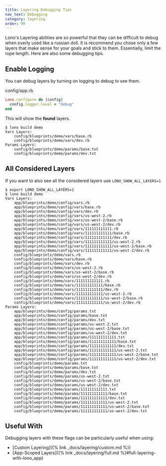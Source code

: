 ```yaml
---
title: Layering Debugging Tips
nav_text: Debugging
category: layering
order: 99
---
```


Lono's Layering abilities are so powerful that they can be difficult to debug when overly used like a russian doll.  It is recommend you chose only a few layers that make sense for your goals and stick to them. Essentially, limit the rope length. Here are also some debugging tips.

## Enable Logging

You can debug layers by turning on logging to debug to see them.

config/app.rb

```ruby
Lono.configure do |config|
  config.logger.level = "debug"
end
```

This will show the **found** layers.

    $ lono build demo
    Vars Layers:
        config/blueprints/demo/vars/base.rb
        config/blueprints/demo/vars/dev.rb
    Params Layers:
        config/blueprints/demo/params/base.txt
        config/blueprints/demo/params/dev.txt

## All Considered Layers

If you want to also see all the considered layers use `LONO_SHOW_ALL_LAYERS=1`

    $ export LONO_SHOW_ALL_LAYERS=1
    $ lono build demo
    Vars Layers:
        app/blueprints/demo/config/vars.rb
        app/blueprints/demo/config/vars/base.rb
        app/blueprints/demo/config/vars/dev.rb
        app/blueprints/demo/config/vars/us-west-2.rb
        app/blueprints/demo/config/vars/us-west-2/base.rb
        app/blueprints/demo/config/vars/us-west-2/dev.rb
        app/blueprints/demo/config/vars/111111111111.rb
        app/blueprints/demo/config/vars/111111111111/base.rb
        app/blueprints/demo/config/vars/111111111111/dev.rb
        app/blueprints/demo/config/vars/111111111111/us-west-2.rb
        app/blueprints/demo/config/vars/111111111111/us-west-2/base.rb
        app/blueprints/demo/config/vars/111111111111/us-west-2/dev.rb
        config/blueprints/demo/vars.rb
        config/blueprints/demo/vars/base.rb
        config/blueprints/demo/vars/dev.rb
        config/blueprints/demo/vars/us-west-2.rb
        config/blueprints/demo/vars/us-west-2/base.rb
        config/blueprints/demo/vars/us-west-2/dev.rb
        config/blueprints/demo/vars/111111111111.rb
        config/blueprints/demo/vars/111111111111/base.rb
        config/blueprints/demo/vars/111111111111/dev.rb
        config/blueprints/demo/vars/111111111111/us-west-2.rb
        config/blueprints/demo/vars/111111111111/us-west-2/base.rb
        config/blueprints/demo/vars/111111111111/us-west-2/dev.rb
    Params Layers:
        app/blueprints/demo/config/params.txt
        app/blueprints/demo/config/params/base.txt
        app/blueprints/demo/config/params/dev.txt
        app/blueprints/demo/config/params/us-west-2.txt
        app/blueprints/demo/config/params/us-west-2/base.txt
        app/blueprints/demo/config/params/us-west-2/dev.txt
        app/blueprints/demo/config/params/111111111111.txt
        app/blueprints/demo/config/params/111111111111/base.txt
        app/blueprints/demo/config/params/111111111111/dev.txt
        app/blueprints/demo/config/params/111111111111/us-west-2.txt
        app/blueprints/demo/config/params/111111111111/us-west-2/base.txt
        app/blueprints/demo/config/params/111111111111/us-west-2/dev.txt
        config/blueprints/demo/params.txt
        config/blueprints/demo/params/base.txt
        config/blueprints/demo/params/dev.txt
        config/blueprints/demo/params/us-west-2.txt
        config/blueprints/demo/params/us-west-2/base.txt
        config/blueprints/demo/params/us-west-2/dev.txt
        config/blueprints/demo/params/111111111111.txt
        config/blueprints/demo/params/111111111111/base.txt
        config/blueprints/demo/params/111111111111/dev.txt
        config/blueprints/demo/params/111111111111/us-west-2.txt
        config/blueprints/demo/params/111111111111/us-west-2/base.txt
        config/blueprints/demo/params/111111111111/us-west-2/dev.txt

## Useful With

Debugging layers with these flags can be particularly useful when using:

* [Custom Layering]({% link _docs/layering/custom.md %})
* [App-Scoped Layers]({% link _docs/layering/full.md %}#full-layering-with-lono_app)
